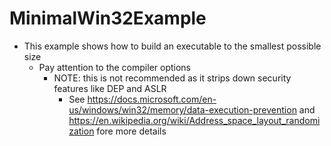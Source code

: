 # MinimalWin32Example

- This example shows how to build an executable to the smallest possible size
	- Pay attention to the compiler options
		- NOTE: this is not recommended as it strips down security features like DEP and ASLR
			- See https://docs.microsoft.com/en-us/windows/win32/memory/data-execution-prevention and https://en.wikipedia.org/wiki/Address_space_layout_randomization fore more details